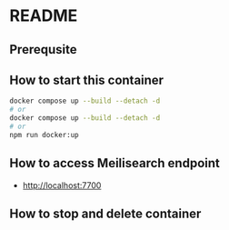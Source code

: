 # README
## Prerequsite

## How to start this container

```bash
docker compose up --build --detach -d
# or
docker compose up --build --detach -d
# or
npm run docker:up
```

## How to access Meilisearch endpoint

- <http://localhost:7700>

## How to stop and delete container

```bash npm run docker:down
```
